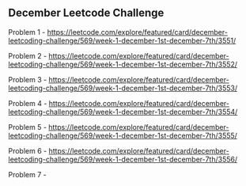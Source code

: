 <h2>December Leetcode Challenge</h2>

Problem 1 - https://leetcode.com/explore/featured/card/december-leetcoding-challenge/569/week-1-december-1st-december-7th/3551/

Problem 2 - https://leetcode.com/explore/featured/card/december-leetcoding-challenge/569/week-1-december-1st-december-7th/3552/

Problem 3 - https://leetcode.com/explore/featured/card/december-leetcoding-challenge/569/week-1-december-1st-december-7th/3553/

Problem 4 - https://leetcode.com/explore/featured/card/december-leetcoding-challenge/569/week-1-december-1st-december-7th/3554/

Problem 5 - https://leetcode.com/explore/featured/card/december-leetcoding-challenge/569/week-1-december-1st-december-7th/3555/

Problem 6 - https://leetcode.com/explore/featured/card/december-leetcoding-challenge/569/week-1-december-1st-december-7th/3556/

Problem 7 - 
